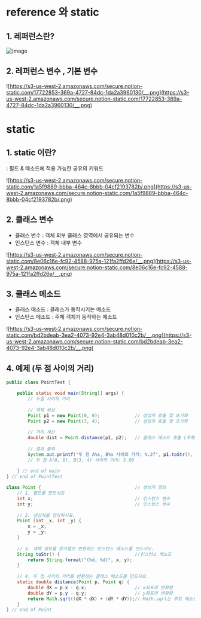 # reference 와 static

## 1. 레퍼런스란?

![image](https://user-images.githubusercontent.com/84886987/135014809-a4981b20-477d-41e6-89e5-d0e557672e26.png)


## 2. 레퍼런스 변수 , 기본 변수

![https://s3-us-west-2.amazonaws.com/secure.notion-static.com/17722853-369a-4727-84dc-1da2a3960130/__.png](https://s3-us-west-2.amazonaws.com/secure.notion-static.com/17722853-369a-4727-84dc-1da2a3960130/__.png)

# static

## 1. static 이란?

: 필드 & 메소드에 적용 가능한 공유의 키워드

![https://s3-us-west-2.amazonaws.com/secure.notion-static.com/1a5f9889-bbba-464c-8bbb-04cf2193782b/.png](https://s3-us-west-2.amazonaws.com/secure.notion-static.com/1a5f9889-bbba-464c-8bbb-04cf2193782b/.png)

## 2. 클래스 변수

- 클래스 변수 : 객체 외부 클래스 영역에서 공유되는 변수
- 인스턴스 변수 : 객체 내부 변수

![https://s3-us-west-2.amazonaws.com/secure.notion-static.com/8e06c16e-fc92-4588-975a-121fa2ffd26e/__.png](https://s3-us-west-2.amazonaws.com/secure.notion-static.com/8e06c16e-fc92-4588-975a-121fa2ffd26e/__.png)

## 3. 클래스 메소드

- 클래스 매소드 : 클래스가 동작시키는 메소드
- 인스턴스 메소드 : 주체 객체가 동작하는 메소드

![https://s3-us-west-2.amazonaws.com/secure.notion-static.com/bd2bdeab-3ea2-4073-92e4-3ab48d010c2b/__.png](https://s3-us-west-2.amazonaws.com/secure.notion-static.com/bd2bdeab-3ea2-4073-92e4-3ab48d010c2b/__.png)

## 4. 예제 (두 점 사이의 거리)

```java
public class PointTest {

	public static void main(String[] args) {
		// 두점 사이의 거리
		
		// 객체 생성
		Point p1 = new Point(0, 0);				// 생성자 호출 및 초기화
		Point p2 = new Point(3, 4);				// 생성자 호출 및 초기화
		
		// 거리 계산
		double dist = Point.distance(p1, p2); 	// 클래스 메소드 호출 (주체 객체 없이도 호출 가능)
	
		// 결과 출력
		System.out.printf("두 점 A%s, B%s 사이의 거리: %.2f", p1.toStr(), p2.toStr(), dist); 
		// 두 점 A(0, 0), B(3, 4) 사이의 거리: 5.00
	
	} // end of main
} // end of PointTest

class Point {									// 생성자 정의
	// 1. 필드를 만드시오
	int x;										// 인스턴스 변수
	int y;										// 인스턴스 변수
	
	// 2. 생성자를 정의하시요.
	Point (int _x, int _y) {
		x = _x;
		y = _y;
	}
	
	// 3. 객체 정보를 문자열로 반환하는 인스턴스 메소드를 만드시오.
	String toStr() {							//인스턴스 메소드
		return String.format("(%d, %d)", x, y);
	}
	
	// 4. 두 점 사이의 거리를 반환하는 클래스 메소드를 만드시오.
	static double distance(Point p, Point q) { 
		double dX = p.x - q.x;					// x좌표의 변화량
		double dY = p.y - q.y;					// y좌표의 변화량
		return Math.sqrt((dX * dX) + (dY * dY));// Math.sqrt는 루트 메소드
	}
} // end of Point
```
